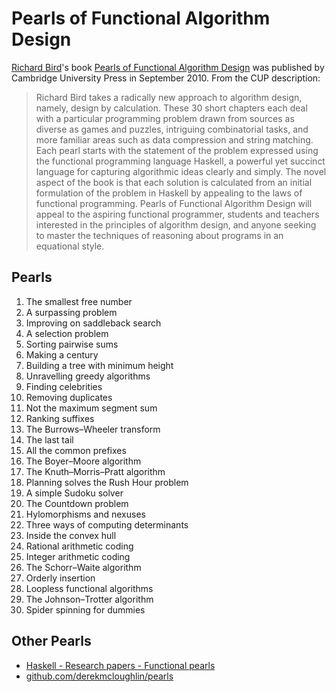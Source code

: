 # Pearls of Functional Algorithm Design

[Richard Bird](https://www.cs.ox.ac.uk/people/richard.bird/)'s book [Pearls of Functional Algorithm Design](https://www.cambridge.org/de/academic/subjects/computer-science/programming-languages-and-applied-logic/pearls-functional-algorithm-design?format=HB&isbn=9780521513388) was published by Cambridge University Press in September 2010. From the CUP description:

> Richard Bird takes a radically new approach to algorithm design, namely, design by calculation. These 30 short chapters each deal with a particular programming problem drawn from sources as diverse as games and puzzles, intriguing combinatorial tasks, and more familiar areas such as data compression and string matching. Each pearl starts with the statement of the problem expressed using the functional programming language Haskell, a powerful yet succinct language for capturing algorithmic ideas clearly and simply. The novel aspect of the book is that each solution is calculated from an initial formulation of the problem in Haskell by appealing to the laws of functional programming. Pearls of Functional Algorithm Design will appeal to the aspiring functional programmer, students and teachers interested in the principles of algorithm design, and anyone seeking to master the techniques of reasoning about programs in an equational style. 

## Pearls

1. The smallest free number
2. A surpassing problem
3. Improving on saddleback search
4. A selection problem
5. Sorting pairwise sums
6. Making a century
7. Building a tree with minimum height
8. Unravelling greedy algorithms
9. Finding celebrities
10. Removing duplicates
11. Not the maximum segment sum
12. Ranking suffixes
13. The Burrows–Wheeler transform
14. The last tail
15. All the common prefixes
16. The Boyer–Moore algorithm
17. The Knuth–Morris–Pratt algorithm
18. Planning solves the Rush Hour problem
19. A simple Sudoku solver
20. The Countdown problem
21. Hylomorphisms and nexuses
22. Three ways of computing determinants
23. Inside the convex hull
24. Rational arithmetic coding
25. Integer arithmetic coding
26. The Schorr–Waite algorithm
27. Orderly insertion
28. Loopless functional algorithms
29. The Johnson–Trotter algorithm
30. Spider spinning for dummies

## Other Pearls

- [Haskell - Research papers - Functional pearls](https://wiki.haskell.org/Research_papers/Functional_pearls)
- [github.com/derekmcloughlin/pearls](https://github.com/derekmcloughlin/pearls)
